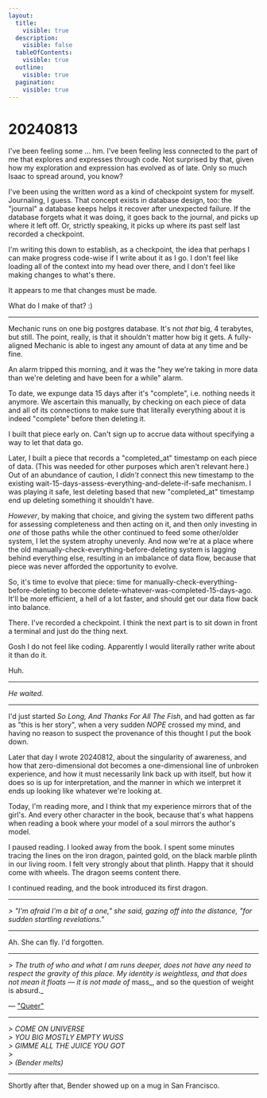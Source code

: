 ```yaml
---
layout:
  title:
    visible: true
  description:
    visible: false
  tableOfContents:
    visible: true
  outline:
    visible: true
  pagination:
    visible: true
---
```


# 20240813

I've been feeling some ... hm. I've been feeling less connected to the part of me that explores and expresses through code. Not surprised by that, given how my exploration and expression has evolved as of late. Only so much Isaac to spread around, you know?

I've been using the written word as a kind of checkpoint system for myself. Journaling, I guess. That concept exists in database design, too: the "journal" a database keeps helps it recover after unexpected failure. If the database forgets what it was doing, it goes back to the journal, and picks up where it left off. Or, strictly speaking, it picks up where its past self last recorded a checkpoint.

I'm writing this down to establish, as a checkpoint, the idea that perhaps I can make progress code-wise if I write about it as I go. I don't feel like loading all of the context into my head over there, and I don't feel like making changes to what's there.

It appears to me that changes must be made.

What do I make of that? :)

***

Mechanic runs on one big postgres database. It's not _that_ big, 4 terabytes, but still. The point, really, is that it shouldn't matter how big it gets. A fully-aligned Mechanic is able to ingest any amount of data at any time and be fine.

An alarm tripped this morning, and it was the "hey we're taking in more data than we're deleting and have been for a while" alarm.

To date, we expunge data 15 days after it's "complete", i.e. nothing needs it anymore. We ascertain this manually, by checking on each piece of data and all of its connections to make sure that literally everything about it is indeed "complete" before then deleting it.

I built that piece early on. Can't sign up to accrue data without specifying a way to let that data go.

Later, I built a piece that records a "completed\_at" timestamp on each piece of data. (This was needed for other purposes which aren't relevant here.) Out of an abundance of caution, I _didn't_ connect this new timestamp to the existing wait-15-days-assess-everything-and-delete-if-safe mechanism. I was playing it safe, lest deleting based that new "completed\_at" timestamp end up deleting something it shouldn't have.

_However_, by making that choice, and giving the system two different paths for assessing completeness and then acting on it, and then only investing in _one_ of those paths while the other continued to feed some other/older system, I let the system atrophy unevenly. And now we're at a place where the old manually-check-everything-before-deleting system is lagging behind everything else, resulting in an imbalance of data flow, because that piece was never afforded the opportunity to evolve.

So, it's time to evolve that piece: time for manually-check-everything-before-deleting to become delete-whatever-was-completed-15-days-ago. It'll be more efficient, a hell of a lot faster, and should get our data flow back into balance.

There. I've recorded a checkpoint. I think the next part is to sit down in front a terminal and just do the thing next.

Gosh I do not feel like coding. Apparently I would literally rather write about it than do it.

Huh.

***

_He waited._

***

I'd just started _So Long, And Thanks For All The Fish_, and had gotten as far as "this is her story", when a very sudden _NOPE_ crossed my mind, and having no reason to suspect the provenance of this thought I put the book down.

Later that day I wrote 20240812, about the singularity of awareness, and how that zero-dimensional dot becomes a one-dimensional line of unbroken experience, and how it must necessarily link back up with itself, but how it does so is up for interpretation, and the manner in which we interpret it ends up looking like whatever we're looking at.

Today, I'm reading more, and I think that my experience mirrors that of the girl's. And every other character in the book, because that's what happens when reading a book where your model of a soul mirrors the author's model.

I paused reading. I looked away from the book. I spent some minutes tracing the lines on the iron dragon, painted gold, on the black marble plinth in our living room. I felt very strongly about that plinth. Happy that it should come with wheels. The dragon seems content there.

I continued reading, and the book introduced its first dragon.

***

_> "I'm afraid I'm a bit of a one," she said, gazing off into the distance, "for sudden startling revelations."_

***

Ah. She can fly. I'd forgotten.

***

_> The truth of who and what I am runs deeper, does not have any need to respect the gravity of this place. My identity is weightless, and that does not mean it floats — it is not made of_ mass_, and so the question of weight is absurd._

— ["Queer"](../../2021/07/02.md)

***

_> COME ON UNIVERSE_\
_> YOU BIG MOSTLY EMPTY WUSS_\
_> GIMME ALL THE JUICE YOU GOT_\
_>_\
_> (Bender melts)_

***

Shortly after that, Bender showed up on a mug in San Francisco.
